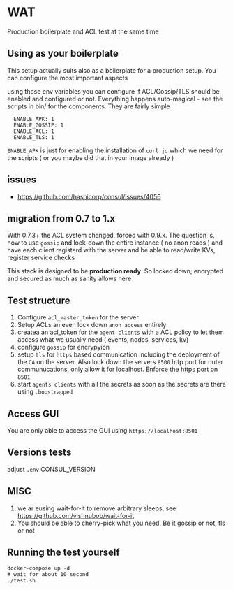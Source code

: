 # WAT 

Production boilerplate and ACL test at the same time


## Using as your boilerplate

This setup actually suits also as a boilerplate for a production setup. You can configure the most important aspects

using those env variables you can configure if ACL/Gossip/TLS should be enabled and configured or not. Everything happens
auto-magical - see the scripts in bin/ for the components. They are fairly simple

      ENABLE_APK: 1
      ENABLE_GOSSIP: 1
      ENABLE_ACL: 1
      ENABLE_TLS: 1

`ENABLE_APK` is just for enabling the installation of `curl jq` which we need for the scripts ( or you maybe did that in your image already
)

## issues

 - https://github.com/hashicorp/consul/issues/4056
 
## migration from 0.7 to 1.x 

With 0.7.3+ the ACL system changed, forced with 0.9.x. The question is, how to use `gossip` and lock-down the entire instance ( no anon reads )
and have each client registerd with the server and be able to read/write KVs, register service checks

This stack is designed to be **production ready**. So locked down, encrypted and secured as much as sanity allows here

## Test structure

1. Configure `acl_master_token` for the server
2. Setup ACLs an even lock down `anon access` entirely
3. createa an acl_token for the `agent clients` with a ACL policy to let them access what we usually need ( events, nodes, services, kv)
4. configure `gossip` for encrypyion 
5. setup `tls` for `https` based communication including the deployment of the `CA` on the server. Also lock down the servers `8500` http port for outer communucations, only allow it for localhost. Enforce the https port on `8501`
6. start `agents clients` with all the secrets as soon as the secrets are there using `.boostrapped`

## Access GUI

You are only able to access the GUI using `https://localhost:8501`

## Versions tests

adjust `.env` CONSUL_VERSION

## MISC

1. we ar eusing wait-for-it to remove arbitrary sleeps, see https://github.com/vishnubob/wait-for-it
2. You should be able to cherry-pick what you need. Be it gossip or not, tls or not

## Running the test yourself

```
docker-compose up -d
# wait for about 10 second
./test.sh
```